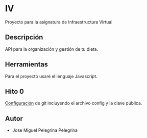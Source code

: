 # IV
Proyecto para la asignatura de Infraestructura Virtual 

## Descripción
API para la organización y gestión de tu dieta.

## Herramientas
Para el proyecto usaré el lenguaje Javascript.

## Hito 0
[Configuración](http://github.com/josemip98/IV/docs) de git incluyendo el archivo config y la clave pública.

## Autor
- Jose Miguel Pelegrina Pelegrina
